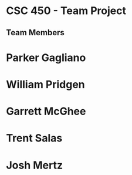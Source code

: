 # CSC 450 - Team Project

## Team Members

# Parker Gagliano

# William Pridgen

# Garrett McGhee

# Trent Salas

# Josh Mertz
